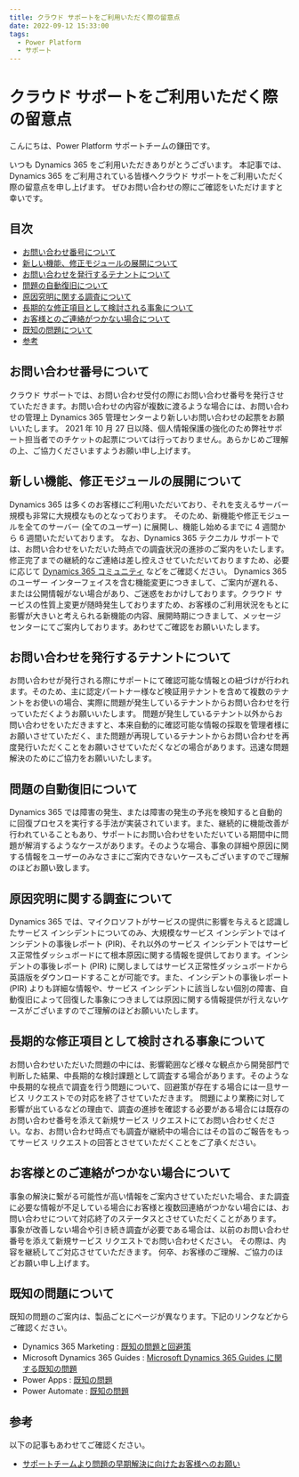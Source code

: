 ```yaml
---
title: クラウド サポートをご利用いただく際の留意点
date: 2022-09-12 15:33:00
tags:
  - Power Platform
  - サポート
---
```


# クラウド サポートをご利用いただく際の留意点

こんにちは、Power Platform サポートチームの鎌田です。

いつも Dynamics 365 をご利用いただきありがとうございます。
本記事では、Dynamics 365 をご利用されている皆様へクラウド サポートをご利用いただく際の留意点を申し上げます。
ぜひお問い合わせの際にご確認をいただけますと幸いです。

## 目次

- [お問い合わせ番号について](#お問い合わせ番号について)
- [新しい機能、修正モジュールの展開について](#新しい機能、修正モジュールの展開について)
- [お問い合わせを発行するテナントについて](#お問い合わせを発行するテナントについて)
- [問題の自動復旧について](#問題の自動復旧について)
- [原因究明に関する調査について](#原因究明に関する調査について)
- [長期的な修正項目として検討される事象について](#長期的な修正項目として検討される事象について)
- [お客様とのご連絡がつかない場合について](#お客様とのご連絡がつかない場合について)
- [既知の問題について](#既知の問題について)
- [参考](#参考)

## お問い合わせ番号について

クラウド サポートでは、お問い合わせ受付の際にお問い合わせ番号を発行させていただきます。お問い合わせの内容が複数に渡るような場合には、お問い合わせの管理上 Dynamics 365 管理センターより新しいお問い合わせの起票をお願いいたします。
2021 年 10 月 27 日以降、個人情報保護の強化のため弊社サポート担当者でのチケットの起票については行っておりません。あらかじめご理解の上、ご協力くださいますようお願い申し上げます。

## 新しい機能、修正モジュールの展開について

Dynamics 365 は多くのお客様にご利用いただいており、それを支えるサーバー規模も非常に大規模なものとなっております。
そのため、新機能や修正モジュールを全てのサーバー (全てのユーザー) に展開し、機能し始めるまでに 4 週間から 6 週間いただいております。
なお、Dynamics 365 テクニカル サポートでは、お問い合わせをいただいた時点での調査状況の進捗のご案内をいたします。修正完了までの継続的なご連絡は差し控えさせていただいておりますため、必要に応じて [Dynamics 365 コミュニティ](https://community.dynamics.com/) などをご確認ください。
Dynamics 365 のユーザー インターフェイスを含む機能変更につきまして、ご案内が遅れる、または公開情報がない場合があり、ご迷惑をおかけしております。クラウド サービスの性質上変更が随時発生しておりますため、お客様のご利用状況をもとに影響が大きいと考えられる新機能の内容、展開時期につきまして、メッセージ センターにてご案内しております。あわせてご確認をお願いいたします。

## お問い合わせを発行するテナントについて

お問い合わせが発行される際にサポートにて確認可能な情報との紐づけが行われます。そのため、主に認定パートナー様など検証用テナントを含めて複数のテナントをお使いの場合、実際に問題が発生しているテナントからお問い合わせを行っていただくようお願いいたします。
問題が発生しているテナント以外からお問い合わせをいただきますと、本来自動的に確認可能な情報の採取を管理者様にお願いさせていただく、また問題が再現しているテナントからお問い合わせを再度発行いただくことをお願いさせていただくなどの場合があります。迅速な問題解決のためにご協力をお願いいたします。

## 問題の自動復旧について

Dynamics 365 では障害の発生、または障害の発生の予兆を検知すると自動的に回復プロセスを実行する手法が実装されています。また、継続的に機能改善が行われていることもあり、サポートにお問い合わせをいただいている期間中に問題が解消するようなケースがあります。そのような場合、事象の詳細や原因に関する情報をユーザーのみなさまにご案内できないケースもございますのでご理解のほどお願い致します。

## 原因究明に関する調査について

Dynamics 365 では、マイクロソフトがサービスの提供に影響を与えると認識したサービス インシデントについてのみ、大規模なサービス インシデントではインシデントの事後レポート (PIR)、それ以外のサービス インシデントではサービス正常性ダッシュボードにて根本原因に関する情報を提供しております。インシデントの事後レポート (PIR) に関しましてはサービス正常性ダッシュボードから英語版をダウンロードすることが可能です。また、インシデントの事後レポート (PIR) よりも詳細な情報や、サービス インシデントに該当しない個別の障害、自動復旧によって回復した事象につきましては原因に関する情報提供が行えないケースがございますのでご理解のほどお願いいたします。

## 長期的な修正項目として検討される事象について

お問い合わせいただいた問題の中には、影響範囲など様々な観点から開発部門で判断した結果、中長期的な検討課題として調査する場合があります。そのような中長期的な視点で調査を行う問題について、回避策が存在する場合には一旦サービス リクエストでの対応を終了させていただきます。
問題により業務に対して影響が出ているなどの理由で、調査の進捗を確認する必要がある場合には既存のお問い合わせ番号を添えて新規サービス リクエストにてお問い合わせください。なお、お問い合わせ時点でも調査が継続中の場合にはその旨のご報告をもってサービス リクエストの回答とさせていただくことをご了承ください。

## お客様とのご連絡がつかない場合について

事象の解決に繋がる可能性が高い情報をご案内させていただいた場合、また調査に必要な情報が不足している場合にお客様と複数回連絡がつかない場合には、お問い合わせについて対応終了のステータスとさせていただくことがあります。
事象が改善しない場合や引き続き調査が必要である場合は、以前のお問い合わせ番号を添えて新規サービス リクエストでお問い合わせください。
その際は、内容を継続してご対応させていただきます。
何卒、お客様のご理解、ご協力のほどお願い申し上げます。

## 既知の問題について

既知の問題のご案内は、製品ごとにページが異なります。下記のリンクなどからご確認ください。

- Dynamics 365 Marketing : [既知の問題と回避策](https://docs.microsoft.com/ja-jp/dynamics365/marketing/known-issues)
- Microsoft Dynamics 365 Guides : [Microsoft Dynamics 365 Guides に関する既知の問題](https://docs.microsoft.com/ja-jp/dynamics365/mixed-reality/guides/known-issues)
- Power Apps : [既知の問題](https://docs.microsoft.com/ja-jp/power-apps/maker/portals/known-issues)
- Power Automate : [既知の問題](https://docs.microsoft.com/ja-jp/power-automate/approvals-known-issues)

## 参考

以下の記事もあわせてご確認ください。

- [サポートチームより問題の早期解決に向けたお客様へのお願い](articles/powerplatform/For-early-resolution-of-issues.md)
